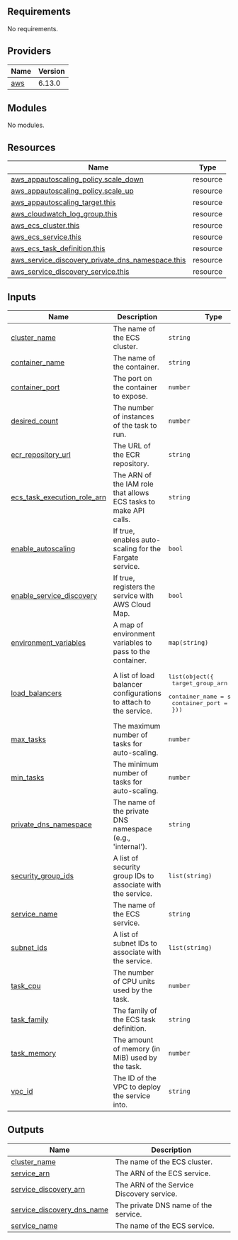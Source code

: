 ## Requirements

No requirements.

## Providers

| Name | Version |
|------|---------|
| <a name="provider_aws"></a> [aws](#provider\_aws) | 6.13.0 |

## Modules

No modules.

## Resources

| Name | Type |
|------|------|
| [aws_appautoscaling_policy.scale_down](https://registry.terraform.io/providers/hashicorp/aws/latest/docs/resources/appautoscaling_policy) | resource |
| [aws_appautoscaling_policy.scale_up](https://registry.terraform.io/providers/hashicorp/aws/latest/docs/resources/appautoscaling_policy) | resource |
| [aws_appautoscaling_target.this](https://registry.terraform.io/providers/hashicorp/aws/latest/docs/resources/appautoscaling_target) | resource |
| [aws_cloudwatch_log_group.this](https://registry.terraform.io/providers/hashicorp/aws/latest/docs/resources/cloudwatch_log_group) | resource |
| [aws_ecs_cluster.this](https://registry.terraform.io/providers/hashicorp/aws/latest/docs/resources/ecs_cluster) | resource |
| [aws_ecs_service.this](https://registry.terraform.io/providers/hashicorp/aws/latest/docs/resources/ecs_service) | resource |
| [aws_ecs_task_definition.this](https://registry.terraform.io/providers/hashicorp/aws/latest/docs/resources/ecs_task_definition) | resource |
| [aws_service_discovery_private_dns_namespace.this](https://registry.terraform.io/providers/hashicorp/aws/latest/docs/resources/service_discovery_private_dns_namespace) | resource |
| [aws_service_discovery_service.this](https://registry.terraform.io/providers/hashicorp/aws/latest/docs/resources/service_discovery_service) | resource |

## Inputs

| Name | Description | Type | Default | Required |
|------|-------------|------|---------|:--------:|
| <a name="input_cluster_name"></a> [cluster\_name](#input\_cluster\_name) | The name of the ECS cluster. | `string` | n/a | yes |
| <a name="input_container_name"></a> [container\_name](#input\_container\_name) | The name of the container. | `string` | n/a | yes |
| <a name="input_container_port"></a> [container\_port](#input\_container\_port) | The port on the container to expose. | `number` | `1337` | no |
| <a name="input_desired_count"></a> [desired\_count](#input\_desired\_count) | The number of instances of the task to run. | `number` | `1` | no |
| <a name="input_ecr_repository_url"></a> [ecr\_repository\_url](#input\_ecr\_repository\_url) | The URL of the ECR repository. | `string` | n/a | yes |
| <a name="input_ecs_task_execution_role_arn"></a> [ecs\_task\_execution\_role\_arn](#input\_ecs\_task\_execution\_role\_arn) | The ARN of the IAM role that allows ECS tasks to make API calls. | `string` | n/a | yes |
| <a name="input_enable_autoscaling"></a> [enable\_autoscaling](#input\_enable\_autoscaling) | If true, enables auto-scaling for the Fargate service. | `bool` | `false` | no |
| <a name="input_enable_service_discovery"></a> [enable\_service\_discovery](#input\_enable\_service\_discovery) | If true, registers the service with AWS Cloud Map. | `bool` | `false` | no |
| <a name="input_environment_variables"></a> [environment\_variables](#input\_environment\_variables) | A map of environment variables to pass to the container. | `map(string)` | `{}` | no |
| <a name="input_load_balancers"></a> [load\_balancers](#input\_load\_balancers) | A list of load balancer configurations to attach to the service. | <pre>list(object({<br/>    target_group_arn = string<br/>    container_name   = string<br/>    container_port   = number<br/>  }))</pre> | `[]` | no |
| <a name="input_max_tasks"></a> [max\_tasks](#input\_max\_tasks) | The maximum number of tasks for auto-scaling. | `number` | `1` | no |
| <a name="input_min_tasks"></a> [min\_tasks](#input\_min\_tasks) | The minimum number of tasks for auto-scaling. | `number` | `0` | no |
| <a name="input_private_dns_namespace"></a> [private\_dns\_namespace](#input\_private\_dns\_namespace) | The name of the private DNS namespace (e.g., 'internal'). | `string` | `"internal"` | no |
| <a name="input_security_group_ids"></a> [security\_group\_ids](#input\_security\_group\_ids) | A list of security group IDs to associate with the service. | `list(string)` | n/a | yes |
| <a name="input_service_name"></a> [service\_name](#input\_service\_name) | The name of the ECS service. | `string` | n/a | yes |
| <a name="input_subnet_ids"></a> [subnet\_ids](#input\_subnet\_ids) | A list of subnet IDs to associate with the service. | `list(string)` | n/a | yes |
| <a name="input_task_cpu"></a> [task\_cpu](#input\_task\_cpu) | The number of CPU units used by the task. | `number` | `256` | no |
| <a name="input_task_family"></a> [task\_family](#input\_task\_family) | The family of the ECS task definition. | `string` | n/a | yes |
| <a name="input_task_memory"></a> [task\_memory](#input\_task\_memory) | The amount of memory (in MiB) used by the task. | `number` | `512` | no |
| <a name="input_vpc_id"></a> [vpc\_id](#input\_vpc\_id) | The ID of the VPC to deploy the service into. | `string` | n/a | yes |

## Outputs

| Name | Description |
|------|-------------|
| <a name="output_cluster_name"></a> [cluster\_name](#output\_cluster\_name) | The name of the ECS cluster. |
| <a name="output_service_arn"></a> [service\_arn](#output\_service\_arn) | The ARN of the ECS service. |
| <a name="output_service_discovery_arn"></a> [service\_discovery\_arn](#output\_service\_discovery\_arn) | The ARN of the Service Discovery service. |
| <a name="output_service_discovery_dns_name"></a> [service\_discovery\_dns\_name](#output\_service\_discovery\_dns\_name) | The private DNS name of the service. |
| <a name="output_service_name"></a> [service\_name](#output\_service\_name) | The name of the ECS service. |
